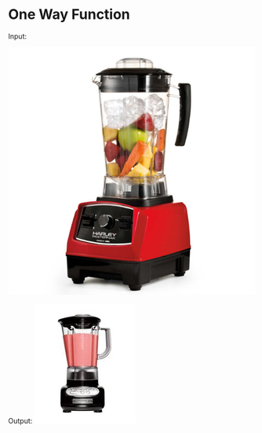# One Way Function

Input:

![Blender before](img/blender-before.jpg)

Output:
![Blender after](img/blender-after.jpeg)